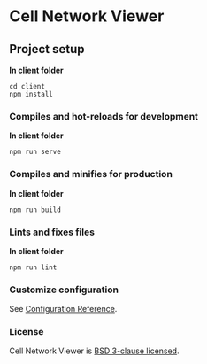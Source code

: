 # Cell Network Viewer

## Project setup
**In client folder**
```
cd client
npm install
```

### Compiles and hot-reloads for development
**In client folder**
```
npm run serve
```

### Compiles and minifies for production
**In client folder**
```
npm run build
```

### Lints and fixes files
**In client folder**
```
npm run lint
```

### Customize configuration
See [Configuration Reference](https://cli.vuejs.org/config/).

### License

Cell Network Viewer is [BSD 3-clause licensed](./LICENSE).
